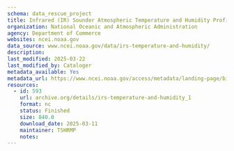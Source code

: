 ```yaml
---
schema: data_rescue_project 
title: Infrared (IR) Sounder Atmospheric Temperature and Humidity Profiles, Version 5
organization: National Oceanic and Atmospheric Administration
agency: Department of Commerce
websites: ncei.noaa.gov
data_source: www.ncei.noaa.gov/data/irs-temperature-and-humidity/
description: 
last_modified: 2025-03-22
last_modified_by: Cataloger
metadata_available: Yes
metadata_url: https://www.ncei.noaa.gov/access/metadata/landing-page/bin/iso?id=gov.noaa.ncdc:C01713
resources:
  - id: 593
    url: archive.org/details/irs-temperature-and-humidity_1
    format: nc
    status: Finished
    size: 840.0
    download_date: 2025-03-11
    maintainer: TSHRMP
    notes: 
---
```

